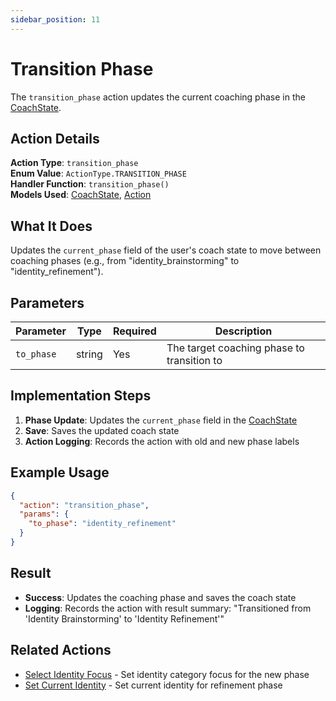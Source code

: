 ```yaml
---
sidebar_position: 11
---
```


# Transition Phase

The `transition_phase` action updates the current coaching phase in the [CoachState](/docs/database/models/coach-state).

## Action Details

**Action Type**: `transition_phase`  
**Enum Value**: `ActionType.TRANSITION_PHASE`  
**Handler Function**: `transition_phase()`  
**Models Used**: [CoachState](/docs/database/models/coach-state), [Action](/docs/database/models/action)

## What It Does

Updates the `current_phase` field of the user's coach state to move between coaching phases (e.g., from "identity_brainstorming" to "identity_refinement").

## Parameters

| Parameter  | Type   | Required | Description                                |
| ---------- | ------ | -------- | ------------------------------------------ |
| `to_phase` | string | Yes      | The target coaching phase to transition to |

## Implementation Steps

1. **Phase Update**: Updates the `current_phase` field in the [CoachState](/docs/database/models/coach-state)
2. **Save**: Saves the updated coach state
3. **Action Logging**: Records the action with old and new phase labels

## Example Usage

```json
{
  "action": "transition_phase",
  "params": {
    "to_phase": "identity_refinement"
  }
}
```

## Result

- **Success**: Updates the coaching phase and saves the coach state
- **Logging**: Records the action with result summary: "Transitioned from 'Identity Brainstorming' to 'Identity Refinement'"

## Related Actions

- [Select Identity Focus](select-identity-focus) - Set identity category focus for the new phase
- [Set Current Identity](set-current-identity) - Set current identity for refinement phase
